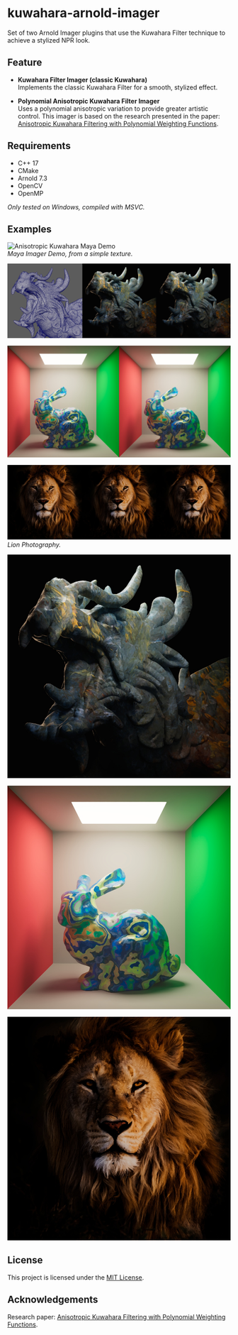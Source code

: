 # kuwahara-arnold-imager

Set of two Arnold Imager plugins that use the Kuwahara Filter technique to achieve a stylized NPR look.

## Feature

- **Kuwahara Filter Imager (classic Kuwahara)**  
Implements the classic Kuwahara Filter for a smooth, stylized effect.

- **Polynomial Anisotropic Kuwahara Filter Imager**  
Uses a polynomial anisotropic variation to provide greater artistic control. This imager is based on the research presented in the paper: [Anisotropic Kuwahara Filtering with Polynomial Weighting Functions](./docs/Anisotropic_Kuwahara_Filtering_Paper.pdf).

## Requirements

- C++ 17
- CMake
- Arnold 7.3
- OpenCV
- OpenMP

*Only tested on Windows, compiled with MSVC.*

## Examples

![Anisotropic Kuwahara Maya Demo](./examples/recording-demo-maya.gif)  
*Maya Imager Demo, from a simple texture.*

![Anisotropic Kuwahara Dragon Comparaison](./examples/anistropicKuwahara-dragon-comparaisonmesh.jpg)

![Anisotropic Kuwahara Bunny Comparaison](./examples/anistropicKuwahara-bunny-comparaison.jpg)

![Anisotropic Kuwahara Lion Comparaison](./examples/anistropicKuwahara-lion-comparaison.jpg)  
*Lion Photography.*

![Anisotropic Kuwahara Dragon](./examples/anistropicKuwahara-dragon.jpg)

![Anisotropic Kuwahara Bunny](./examples/anistropicKuwahara-bunny.jpg)

![Anisotropic Kuwahara Lion](./examples/anistropicKuwahara-lion.jpg)

## License

This project is licensed under the [MIT License](LICENSE).

## Acknowledgements

Research paper: [Anisotropic Kuwahara Filtering with Polynomial Weighting Functions](./docs/Anisotropic_Kuwahara_Filtering_Paper.pdf).
